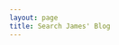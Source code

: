 ```yaml
---
layout: page
title: Search James' Blog
---
```


<link rel="stylesheet" href="/assets/css/google-custom-search.css">
<script>
/* https://cse.google.com/cse/setup/basic?cx=005468932483752946890:jvbt67gzrjm */
  (function() {
    var cx = '005468932483752946890:jvbt67gzrjm';
    var gcse = document.createElement('script');
    gcse.type = 'text/javascript';
    gcse.async = true;
    gcse.src = 'https://cse.google.com/cse.js?cx=' + cx;
    var s = document.getElementsByTagName('script')[0];
    s.parentNode.insertBefore(gcse, s);
  })();
</script>
<gcse:search></gcse:search>
